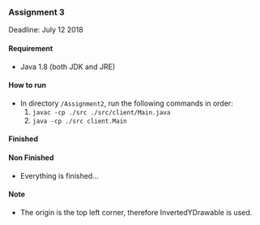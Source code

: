 ### Assignment 3
Deadline: July 12 2018

#### Requirement
* Java 1.8 (both JDK and JRE)

#### How to run
* In directory `/Assignment2`, run the following commands in order:
    1. `javac -cp ./src ./src/client/Main.java`
    2. `java -cp ./src client.Main`

#### Finished

#### Non Finished
* Everything is finished...

#### Note
* The origin is the top left corner, therefore InvertedYDrawable is used. 